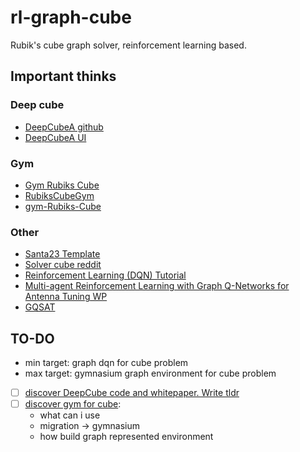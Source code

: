# rl-graph-cube

Rubik's cube graph solver, reinforcement learning based.

## Important thinks

### Deep cube

- [DeepCubeA github](https://github.com/forestagostinelli/DeepCubeA)
- [DeepCubeA UI](https://deepcube.igb.uci.edu/)

### Gym

- [Gym Rubiks Cube](https://github.com/mgroling/GymRubiksCube)
- [RubiksCubeGym](https://github.com/DoubleGremlin181/RubiksCubeGym/)
- [gym-Rubiks-Cube](https://github.com/RobinChiu/gym-Rubiks-Cube)

### Other

- [Santa23 Template](https://www.kaggle.com/code/alexandervc/santa23-template)
- [Solver cube reddit](https://www.reddit.com/r/Damnthatsinteresting/comments/yzq15g/now_the_legendary_rubiks_cube_is_easy_to/)
- [Reinforcement Learning (DQN) Tutorial](https://pytorch.org/tutorials/intermediate/reinforcement_q_learning.html#reinforcement-learning-dqn-tutorial)
- [Multi-agent Reinforcement Learning with Graph Q-Networks for Antenna Tuning WP](https://arxiv.org/pdf/2302.01199.pdf)
- [GQSAT](https://github.com/NVIDIA/GraphQSat)

## TO-DO

- min target: graph dqn for cube problem
- max target: gymnasium graph environment for cube problem

- [ ] [discover DeepCube code and whitepaper. Write tldr](https://github.com/KonstantinKlepikov/rl-graph-cube/issues/1)
- [ ] [discover gym for cube](https://github.com/KonstantinKlepikov/rl-graph-cube/issues/2):
  - what can i use
  - migration -> gymnasium
  - how build graph represented environment

